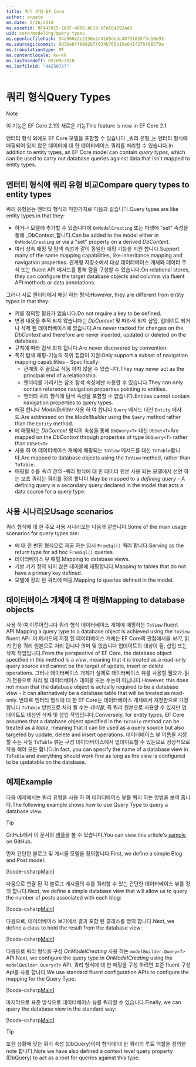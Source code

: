 ```yaml
---
title: 쿼리 유형-EF Core
author: anpete
ms.date: 2/26/2018
ms.assetid: 9F4450C5-1A3F-4BB6-AC19-9FAC64292AAD
uid: core/modeling/query-types
ms.openlocfilehash: 54d960e2e2236e2d4185dedc48f51035f5c10e93
ms.sourcegitcommit: 0d36e8ff0892b7f034b765b15e041f375f88579a
ms.translationtype: MT
ms.contentlocale: ko-KR
ms.lasthandoff: 09/09/2018
ms.locfileid: "44250727"
---
```

# <a name="query-types"></a><span data-ttu-id="590da-102">쿼리 형식</span><span class="sxs-lookup"><span data-stu-id="590da-102">Query Types</span></span>
> [!NOTE]
> <span data-ttu-id="590da-103">이 기능은 EF Core 2.1의 새로운 기능</span><span class="sxs-lookup"><span data-stu-id="590da-103">This feature is new in EF Core 2.1</span></span>

<span data-ttu-id="590da-104">엔터티 형식 외에도 EF Core 모델을 포함할 수 있습니다 _쿼리 유형_는 엔터티 형식에 매핑되어 있지 않은 데이터에 대 한 데이터베이스 쿼리를 처리할 수 있습니다.</span><span class="sxs-lookup"><span data-stu-id="590da-104">In addition to entity types, an EF Core model can contain _query types_, which can be used to carry out database queries against data that isn't mapped to entity types.</span></span>

## <a name="compare-query-types-to-entity-types"></a><span data-ttu-id="590da-105">엔터티 형식에 쿼리 유형 비교</span><span class="sxs-lookup"><span data-stu-id="590da-105">Compare query types to entity types</span></span>

<span data-ttu-id="590da-106">쿼리 유형은는 엔터티 형식과 마찬가지로 다음과 같습니다.</span><span class="sxs-lookup"><span data-stu-id="590da-106">Query types are like entity types in that they:</span></span>

- <span data-ttu-id="590da-107">하거나 모델에 추가할 수 있습니다에 `OnModelCreating` 또는 파생에 "set" 속성을 통해 _DbContext_합니다.</span><span class="sxs-lookup"><span data-stu-id="590da-107">Can be added to the model either in `OnModelCreating` or via a "set" property on a derived _DbContext_.</span></span>
- <span data-ttu-id="590da-108">여러 상속 매핑 및 탐색 속성과 같이 동일한 매핑 기능을 지원 합니다.</span><span class="sxs-lookup"><span data-stu-id="590da-108">Support many of the same mapping capabilities, like inheritance mapping and navigation properties.</span></span> <span data-ttu-id="590da-109">관계형 저장소에서 대상 데이터베이스 개체와 데이터 주석 또는 fluent API 메서드를 통해 열을 구성할 수 있습니다.</span><span class="sxs-lookup"><span data-stu-id="590da-109">On relational stores, they can configure the target database objects and columns via fluent API methods or data annotations.</span></span>

<span data-ttu-id="590da-110">그러나 서로 엔터티에서 해당 하는 형식:</span><span class="sxs-lookup"><span data-stu-id="590da-110">However, they are different from entity types in that they:</span></span>

- <span data-ttu-id="590da-111">키를 정의할 필요가 없습니다.</span><span class="sxs-lookup"><span data-stu-id="590da-111">Do not require a key to be defined.</span></span>
- <span data-ttu-id="590da-112">변경 내용을 추적 되지 않습니다는 _DbContext_ 및 따라서 되지 삽입, 업데이트 되거나 삭제 된 데이터베이스에 있습니다.</span><span class="sxs-lookup"><span data-stu-id="590da-112">Are never tracked for changes on the _DbContext_ and therefore are never inserted, updated or deleted on the database.</span></span>
- <span data-ttu-id="590da-113">규칙에 따라 검색 되지 됩니다.</span><span class="sxs-lookup"><span data-stu-id="590da-113">Are never discovered by convention.</span></span>
- <span data-ttu-id="590da-114">특히 탐색 매핑-기능의 하위 집합이 지원:</span><span class="sxs-lookup"><span data-stu-id="590da-114">Only support a subset of navigation mapping capabilities - Specifically:</span></span>
  - <span data-ttu-id="590da-115">관계의 주 끝으로 작동 하지 않을 수 있습니다.</span><span class="sxs-lookup"><span data-stu-id="590da-115">They may never act as the principal end of a relationship.</span></span>
  - <span data-ttu-id="590da-116">엔터티를 가리키는 참조 탐색 속성에만 사용할 수 있습니다.</span><span class="sxs-lookup"><span data-stu-id="590da-116">They can only contain reference navigation properties pointing to entities.</span></span>
  - <span data-ttu-id="590da-117">엔터티 쿼리 형식에 탐색 속성을 포함할 수 없습니다.</span><span class="sxs-lookup"><span data-stu-id="590da-117">Entities cannot contain navigation properties to query types.</span></span>
- <span data-ttu-id="590da-118">해결 합니다 _ModelBuilder_ 사용 하 여 합니다 `Query` 메서드 대신 `Entity` 메서드.</span><span class="sxs-lookup"><span data-stu-id="590da-118">Are addressed on the _ModelBuilder_ using the `Query` method rather than the `Entity` method.</span></span>
- <span data-ttu-id="590da-119">에 매핑되는 _DbContext_ 형식의 속성을 통해 `DbQuery<T>` 대신 `DbSet<T>`</span><span class="sxs-lookup"><span data-stu-id="590da-119">Are mapped on the _DbContext_ through properties of type `DbQuery<T>` rather than `DbSet<T>`</span></span>
- <span data-ttu-id="590da-120">사용 하 여 데이터베이스 개체에 매핑되는 `ToView` 메서드를 대신 `ToTable`합니다.</span><span class="sxs-lookup"><span data-stu-id="590da-120">Are mapped to database objects using the `ToView` method, rather than `ToTable`.</span></span>
- <span data-ttu-id="590da-121">매핑될 수를 _쿼리 정의_ -쿼리 형식에 대 한 데이터 원본 사용 되는 모델에서 선언 하는 보조 쿼리는 쿼리를 정의 합니다.</span><span class="sxs-lookup"><span data-stu-id="590da-121">May be mapped to a _defining query_ - A defining query is a secondary query declared in the model that acts a data source for a query type.</span></span>

## <a name="usage-scenarios"></a><span data-ttu-id="590da-122">사용 시나리오</span><span class="sxs-lookup"><span data-stu-id="590da-122">Usage scenarios</span></span>

<span data-ttu-id="590da-123">쿼리 형식에 대 한 주요 사용 시나리오는 다음과 같습니다.</span><span class="sxs-lookup"><span data-stu-id="590da-123">Some of the main usage scenarios for query types are:</span></span>

- <span data-ttu-id="590da-124">에 대 한 반환 형식으로 제공 하는 임시 `FromSql()` 쿼리 합니다.</span><span class="sxs-lookup"><span data-stu-id="590da-124">Serving as the return type for ad hoc `FromSql()` queries.</span></span>
- <span data-ttu-id="590da-125">데이터베이스 뷰 매핑.</span><span class="sxs-lookup"><span data-stu-id="590da-125">Mapping to database views.</span></span>
- <span data-ttu-id="590da-126">기본 키가 정의 되지 않은 테이블에 매핑합니다.</span><span class="sxs-lookup"><span data-stu-id="590da-126">Mapping to tables that do not have a primary key defined.</span></span>
- <span data-ttu-id="590da-127">모델에 정의 된 쿼리에 매핑.</span><span class="sxs-lookup"><span data-stu-id="590da-127">Mapping to queries defined in the model.</span></span>

## <a name="mapping-to-database-objects"></a><span data-ttu-id="590da-128">데이터베이스 개체에 대 한 매핑</span><span class="sxs-lookup"><span data-stu-id="590da-128">Mapping to database objects</span></span>

<span data-ttu-id="590da-129">사용 하 여 이루어집니다 쿼리 형식 데이터베이스 개체에 매핑하는 `ToView` fluent API.</span><span class="sxs-lookup"><span data-stu-id="590da-129">Mapping a query type to a database object is achieved using the `ToView` fluent API.</span></span> <span data-ttu-id="590da-130">이 메서드에 지정 된 데이터베이스 개체는 EF Core의 관점에서을 _보기_, 읽기 전용 쿼리 원본으로 처리 됩니다 의미 및 없습니다 업데이트의 대상이 될, 삽입 또는 삭제 작업입니다.</span><span class="sxs-lookup"><span data-stu-id="590da-130">From the perspective of EF Core, the database object specified in this method is a _view_, meaning that it is treated as a read-only query source and cannot be the target of update, insert or delete operations.</span></span> <span data-ttu-id="590da-131">그러나 데이터베이스 개체가 실제로 데이터베이스 뷰를 사용할 필요가-읽기 전용으로 처리 될 데이터베이스 테이블 또는 수는이 아닙니다.</span><span class="sxs-lookup"><span data-stu-id="590da-131">However, this does not mean that the database object is actually required to be a database view - It can alternatively be a database table that will be treated as read-only.</span></span> <span data-ttu-id="590da-132">반대로 엔터티 형식에 대 한 EF Core는 데이터베이스 개체에서 지정한으로 가정 합니다 `ToTable` 방법으로 처리 될 수는 _테이블_, 즉 쿼리 원본으로 사용할 수 있지만 업데이트도 대상인 삭제 및 삽입 작업입니다.</span><span class="sxs-lookup"><span data-stu-id="590da-132">Conversely, for entity types, EF Core assumes that a database object specified in the `ToTable` method can be treated as a _table_, meaning that it can be used as a query source but also targeted by update, delete and insert operations.</span></span> <span data-ttu-id="590da-133">데이터베이스 뷰 이름을 지정할 수는 사실 `ToTable` 뷰는 구성 데이터베이스에서 업데이트할 수 있는으로 정상적으로 작동 해야 모든 합니다.</span><span class="sxs-lookup"><span data-stu-id="590da-133">In fact, you can specify the name of a database view in `ToTable` and everything should work fine as long as the view is configured to be updatable on the database.</span></span>

## <a name="example"></a><span data-ttu-id="590da-134">예제</span><span class="sxs-lookup"><span data-stu-id="590da-134">Example</span></span>

<span data-ttu-id="590da-135">다음 예제에서는 쿼리 유형을 사용 하 여 데이터베이스 뷰를 쿼리 하는 방법을 보여 줍니다.</span><span class="sxs-lookup"><span data-stu-id="590da-135">The following example shows how to use Query Type to query a database view.</span></span>

> [!TIP]
> <span data-ttu-id="590da-136">GitHub에서 이 문서의 [샘플](https://github.com/aspnet/EntityFrameworkCore/tree/master/samples/QueryTypes)을 볼 수 있습니다.</span><span class="sxs-lookup"><span data-stu-id="590da-136">You can view this article's [sample](https://github.com/aspnet/EntityFrameworkCore/tree/master/samples/QueryTypes) on GitHub.</span></span>

<span data-ttu-id="590da-137">먼저 간단한 블로그 및 게시물 모델을 정의합니다.</span><span class="sxs-lookup"><span data-stu-id="590da-137">First, we define a simple Blog and Post model:</span></span>

[!code-csharp[Main](../../../efcore-repo/samples/QueryTypes/Program.cs#Entities)]

<span data-ttu-id="590da-138">다음으로 연결 된 각 블로그 게시물의 수를 쿼리할 수 있는 간단한 데이터베이스 뷰를 정의 합니다.</span><span class="sxs-lookup"><span data-stu-id="590da-138">Next, we define a simple database view that will allow us to query the number of posts associated with each blog:</span></span>

[!code-csharp[Main](../../../efcore-repo/samples/QueryTypes/Program.cs#View)]

<span data-ttu-id="590da-139">다음으로, 데이터베이스 보기에서 결과 포함 된 클래스를 정의 합니다.</span><span class="sxs-lookup"><span data-stu-id="590da-139">Next, we define a class to hold the result from the database view:</span></span>

[!code-csharp[Main](../../../efcore-repo/samples/QueryTypes/Program.cs#QueryType)]

<span data-ttu-id="590da-140">다음으로 쿼리 형식을 구성 _OnModelCreating_ 사용 하는 `modelBuilder.Query<T>` API.</span><span class="sxs-lookup"><span data-stu-id="590da-140">Next, we configure the query type in _OnModelCreating_ using the `modelBuilder.Query<T>` API.</span></span>
<span data-ttu-id="590da-141">쿼리 형식에 대 한 매핑을 구성 하려면 표준 fluent 구성 Api를 사용 합니다.</span><span class="sxs-lookup"><span data-stu-id="590da-141">We use standard fluent configuration APIs to configure the mapping for the Query Type:</span></span>

[!code-csharp[Main](../../../efcore-repo/samples/QueryTypes/Program.cs#Configuration)]

<span data-ttu-id="590da-142">마지막으로 표준 방식으로 데이터베이스 뷰를 쿼리할 수 있습니다.</span><span class="sxs-lookup"><span data-stu-id="590da-142">Finally, we can query the database view in the standard way:</span></span>

[!code-csharp[Main](../../../efcore-repo/samples/QueryTypes/Program.cs#Query)]

> [!TIP]
> <span data-ttu-id="590da-143">또한 상황에 맞는 쿼리 속성 (DbQuery)이이 형식에 대 한 쿼리의 루트 역할을 정의한 note 합니다.</span><span class="sxs-lookup"><span data-stu-id="590da-143">Note we have also defined a context level query property (DbQuery) to act as a root for queries against this type.</span></span>
